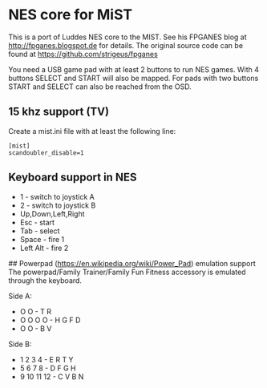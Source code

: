 # NES core for MiST

This is a port of Luddes NES core to the MIST. See his FPGANES blog at
<http://fpganes.blogspot.de> for details. The original source code can
be found at <https://github.com/strigeus/fpganes>

You need a USB game pad with at least 2 buttons to run NES games. With
4 buttons SELECT and START will also be mapped. For pads with two buttons
START and SELECT can also be reached from the OSD.

## 15 khz support (TV)
Create a mist.ini file with at least the following line:

```
[mist]
scandoubler_disable=1
```

## Keyboard support in NES

* 1 - switch to joystick A
* 2 - switch to joystick B
* Up,Down,Left,Right
* Esc - start
* Tab - select
* Space - fire 1
* Left Alt - fire 2

## Powerpad (<https://en.wikipedia.org/wiki/Power_Pad>) emulation support
The powerpad/Family Trainer/Family Fun Fitness accessory is emulated through
the keyboard.

Side A:
*    O  O    -   T R
* O  O  O  O - H G F D
*    O  O    -   B V   

Side B:
* 1  2  3  4 - E R T Y
* 5  6  7  8 - D F G H
* 9 10 11 12 - C V B N 

